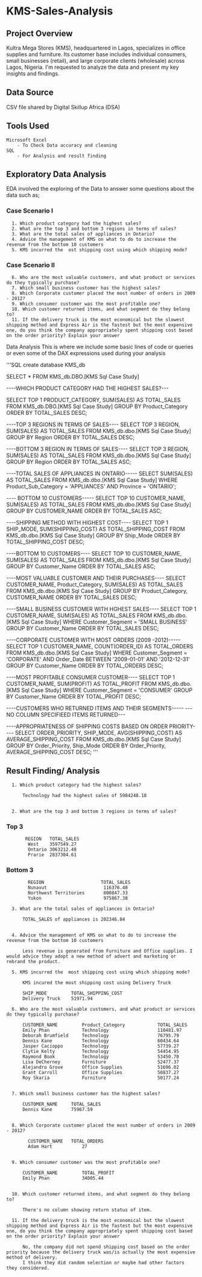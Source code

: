 # KMS-Sales-Analysis

## Project Overview

Kultra Mega Stores (KMS), headquartered in Lagos, specializes in office supplies and furniture. Its customer base includes individual consumers, small businesses (retail), and large corporate clients (wholesale) across Lagos, Nigeria. I'm requested to analyze the data and present my key insights and findings. 

## Data Source

CSV file shared by Digital Skillup Africa (DSA)

## Tools Used

    Microsoft Excel
        - To Check Data accuracy and cleaning
    SQL
        - For Analysis and result finding

        
## Exploratory Data Analysis

EDA involved the exploring of the Data to answer some questions about the data such as;

### Case Scenario I
      1. Which product category had the highest sales?
      2. What are the top 3 and bottom 3 regions in terms of sales?
      3. What are the total sales of appliances in Ontario?
      4. Advice the management of KMS on what to do to increase the revenue from the bottom 10 customers
      5. KMS incurred the  ost shipping cost using which shipping mode?
### Case Scenario II
      6. Who are the most valuable customers, and what product or services do they typically purchase?
      7. Which small business customer has the highest sales?
      8. Which Corporate customer placed the most number of orders in 2009 - 2012?
      9. Which consumer customer was the most profitable one?
      10. Which customer returned items, and what segment do they belong to?
      11. If the delivery truck is the most economical but the slowest shipping method and Express Air is the fastest but the most expensive one, do you think the company appropriately spent shipping cost based on the order priority? Explain your answer
      
Data Analysis
This is where we include some basic lines of code or queries or even some of the DAX expressions used during your analysis

'''SQL
        create database KMS_db

SELECT * FROM KMS_db.DBO.[KMS Sql Case Study]

----WHICH PRODUCT CATEGORY HAD THE HIGHEST SALES?---

SELECT TOP 1
PRODUCT_CATEGORY,
SUM(SALES) AS TOTAL_SALES
FROM
KMS_db.DBO.[KMS Sql Case Study]
GROUP BY
Product_Category
ORDER BY
TOTAL_SALES DESC;


----TOP 3 REGIONS IN TERMS OF SALES----
SELECT TOP 3
REGION,
SUM(SALES) AS TOTAL_SALES
FROM
KMS_db.dbo.[KMS Sql Case Study]
GROUP BY
Region
ORDER BY
TOTAL_SALES DESC;

----BOTTOM 3 REGION IN TERMS OF SALES----
SELECT TOP 3
REGION,
SUM(SALES) AS TOTAL_SALES
FROM
KMS_db.dbo.[KMS Sql Case Study]
GROUP BY
Region
ORDER BY
TOTAL_SALES ASC;

----TOTAL SALES OF APPLIANCES IN ONTARIO-----
SELECT
SUM(SALES) AS TOTAL_SALES
FROM
KMS_db.dbo.[KMS Sql Case Study]
WHERE
Product_Sub_Category = 'APPLIANCES'
AND Province = 'ONTARIO';


---- BOTTOM 10 CUSTOMERS-----
SELECT TOP 10
CUSTOMER_NAME,
SUM(SALES) AS TOTAL_SALES
FROM
KMS_db.dbo.[KMS Sql Case Study]
GROUP BY
CUSTOMER_NAME
ORDER BY
TOTAL_SALES ASC;


----SHIPPING METHOD WITH HIGHEST COST----
SELECT TOP 1
SHIP_MODE,
SUM(SHIPPING_COST) AS TOTAL_SHIPPING_COST
FROM
KMS_db.dbo.[KMS Sql Case Study]
GROUP BY
Ship_Mode
ORDER BY
TOTAL_SHIPPING_COST DESC;


----BOTTOM 10 CUSTOMERS----
SELECT TOP 10
CUSTOMER_NAME,
SUM(SALES) AS TOTAL_SALES
FROM
KMS_db.dbo.[KMS Sql Case Study]
GROUP BY
Customer_Name
ORDER BY
TOTAL_SALES ASC;


----MOST VALUABLE CUSTOMER AND THEIR PURCHASES----
SELECT
CUSTOMER_NAME,
Product_Category,
SUM(SALES) AS TOTAL_SALES
FROM
KMS_db.dbo.[KMS Sql Case Study]
GROUP BY
Product_Category,
CUSTOMER_NAME
ORDER BY
TOTAL_SALES DESC;



----SMALL BUSINESS CUSTOMER WITH HGHEST SALES----
SELECT TOP 1
CUSTOMER_NAME,
SUM(SALES) AS TOTAL_SALES
FROM
KMS_db.dbo.[KMS Sql Case Study]
WHERE
Customer_Segment = 'SMALL BUSINESS'
GROUP BY
Customer_Name
ORDER BY
TOTAL_SALES DESC;


----CORPORATE CUSTOMER WITH MOST ORDERS (2009 -2012)-----
SELECT TOP 1
CUSTOMER_NAME,
COUNT(ORDER_ID) AS TOTAL_ORDERS
FROM
KMS_db.dbo.[KMS Sql Case Study]
WHERE
Customer_Segment = 'CORPORATE'
AND Order_Date BETWEEN '2009-01-01' AND '2012-12-31'
GROUP BY
Customer_Name
ORDER BY
TOTAL_ORDERS DESC;



----MOST PROFITABLE CONSUMER CUSTOMER----
SELECT TOP 1
CUSTOMER_NAME,
SUM(PROFIT) AS TOTAL_PROFIT
FROM
KMS_db.dbo.[KMS Sql Case Study]
WHERE
Customer_Segment = 'CONSUMER'
GROUP BY
Customer_Name
ORDER BY
TOTAL_PROFIT DESC;


----CUSTOMERS WHO RETURNED ITEMS AND THEIR SEGMENTS-----
---NO COLUMN SPECIFIEED ITEMS RETURNED---


----APPROPRIATENESS OF SHIPPING COSTS BASED ON ORDER PRIORITY----
SELECT
ORDER_PRIORITY,
SHIP_MODE,
AVG(SHIPPING_COST) AS AVERAGE_SHIPPING_COST
FROM
KMS_db.dbo.[KMS Sql Case Study]
GROUP BY
Order_Priority,
Ship_Mode
ORDER BY
Order_Priority,
AVERAGE_SHIPPING_COST DESC;
'''

## Result Finding/ Analysis

      1. Which product category had the highest sales?
        
          Technology had the highest sales of 5984248.18
          
      
      2. What are the top 3 and bottom 3 regions in terms of sales?

 ### Top 3
           REGION	TOTAL_SALES
            West	3597549.27
            Ontario	3063212.48
            Prarie	2837304.61

### Bottom 3
            REGION	                   TOTAL_SALES
            Nunavut                 	116376.48
            Northwest Territories	    800847.33
            Yukon	                    975867.38
      
      3. What are the total sales of appliances in Ontario?

          TOTAL_SALES of appliances is 202346.84


      4. Advice the management of KMS on what to do to increase the revenue from the bottom 10 customers

          Less revenue is generated from Furniture and Office supplies. I would advice they adopt a new method of advert and marketing or rebrand the product.
          
      5. KMS incurred the  most shipping cost using which shipping mode?

          KMS incured the most shipping cost using Delivery Truck

          SHIP_MODE	        TOTAL_SHIPPING_COST
          Delivery Truck	51971.94

      6. Who are the most valuable customers, and what product or services do they typically purchase?

          CUSTOMER_NAME	        Product_Category	        TOTAL_SALES
          Emily Phan	        Technology	                110481.97
          Deborah Brumfield	    Technology	                76795.79
          Dennis Kane	        Technology	                60434.64
          Jasper Cacioppo	    Technology	                57739.27
          Clytie Kelty	        Technology	                54454.95
          Raymond Book	        Technology	                53450.78
          Lisa DeCherney    	Furniture	                52477.37
          Alejandro Grove	    Office Supplies	            51696.02
          Grant Carroll        	Office Supplies	            50837.27
          Roy Skaria	        Furniture	                50177.24

          
      7. Which small business customer has the highest sales?

          CUSTOMER_NAME	    TOTAL_SALES
          Dennis Kane	    75967.59

          
      8. Which Corporate customer placed the most number of orders in 2009 - 2012?

            CUSTOMER_NAME	TOTAL_ORDERS
            Adam Hart	        27

            
      9. Which consumer customer was the most profitable one?

          CUSTOMER_NAME	        TOTAL_PROFIT
          Emily Phan	        34005.44

          
      10. Which customer returned items, and what segment do they belong to?

          There's no column showing return status of item.
          
      11. If the delivery truck is the most economical but the slowest shipping method and Express Air is the fastest but the most expensive one, do you think the company appropriately spent shipping cost based on the order priority? Explain your answer

          No, the company did not spend shipping cost based on the order priority because the delivery truck was/is actually the most expensive method of delivery.
          I think they did random selection or maybe had other factors they considered.

